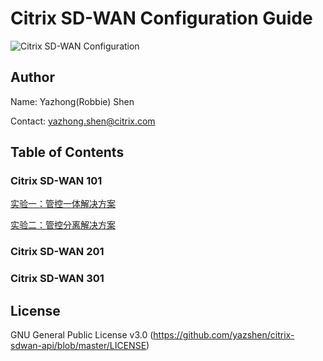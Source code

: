 # Citrix SD-WAN Configuration Guide
![Citrix SD-WAN Configuration](https://www.citrix.com/content/dam/citrix61/en_us/images/graphics/infographics/sd-wan-product-breakdown.png)

## Author
Name: Yazhong(Robbie) Shen

Contact: yazhong.shen@citrix.com

## Table of Contents
### Citrix SD-WAN 101

[实验一：管控一体解决方案](https://github.com/yazshen/citrix-sdwan-configuration/blob/main/citrix-sdwan-101-lab01.md)

[实验二：管控分离解决方案](https://github.com/yazshen/citrix-sdwan-configuration/blob/main/citrix-sdwan-101-lab02.md)

### Citrix SD-WAN 201

### Citrix SD-WAN 301

## License
GNU General Public License v3.0
(https://github.com/yazshen/citrix-sdwan-api/blob/master/LICENSE)
